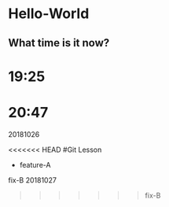 # Hello-World
## What time is it now?
# 19:25
# 20:47
20181026

<<<<<<< HEAD
#Git Lesson

- feature-A

fix-B
20181027


>>>>>>> fix-B

